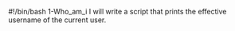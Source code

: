 #!/bin/bash
1-Who_am_i I will write a script that prints the effective username of the current user.
